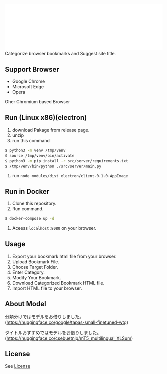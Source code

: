 ![unpacker](./src/assets/logo.png)
Categorize browser bookmarks and Suggest site title.

## Support Browser
- Google Chrome
- Microsoft Edge
- Opera

Oher Chromium based Browser

## Run (Linux x86)(electron)
1. download Pakage from release page.
1. unzip
1. run this command
```bash
$ python3 -m venv /tmp/venv
$ source /tmp/venv/bin/activate
$ python3 -m pip install -r src/server/requirements.txt
$ /tmp/venv/bin/python ./src/server/main.py
```
1. run `node_modules/dist_electron/client-0.1.0.AppImage`

## Run in Docker
1. Clone this repository.
1. Run command.
``` bash
$ docker-compose up -d
```
1. Aceess `localhost:8080` on your browser.

## Usage
1. Export your bookmark html file from your browser.
1. Upload Bookmark File.
1. Choose Target Folder.
1. Enter Category.
1. Modify Your Bookmark.
1. Download Categorized Bookmark HTML file.
1. Import HTML file to your browser.

## About Model
分類分けではモデルをお借りしました。(https://huggingface.co/google/tapas-small-finetuned-wtq)  

タイトルおすすめではモデルをお借りしました。(https://huggingface.co/csebuetnlp/mT5_multilingual_XLSum)

## License

See 
[License][def]

[def]: ./LICENSE